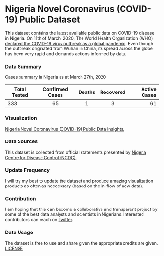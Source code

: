 # Nigeria Novel Coronavirus (COVID-19) Public Dataset
This dataset contains the latest available public data on COVID-19 disease in Nigeria. On 11th of March, 2020, The World Health Organization (WHO) [declared the COVID-19 virus outbreak as a global pandemic](https://www.who.int/dg/speeches/detail/who-director-general-s-opening-remarks-at-the-media-briefing-on-covid-19---11-march-2020). Even though the outbreak originated from Wuhan in China, its spread across the globe has been very rapid and demands actions informed by data. 

### Data Summary
Cases summary in Nigeria as at March 27th, 2020

| Total Tested    | Confirmed Cases  | Deaths  | Recovered  | Active Cases  |
| --------------- |:----------------:|:-------:|:----------:| -------------:|
| 333             | 65               | 1       | 3          | 61            |

### Visualization
[Nigeria Novel Coronavirus (COVID-19) Public Data Insights.](http://arcg.is/CSP1X)

### Data Sources
This dataset is collected from official statements presented by [Nigeria Centre for Disease Control (NCDC)](http:covid19.ncdc.gov.ng).

### Update Frequency
I will try my best to update the dataset and produce amazing visualization products as often as neccessary (based on the in-flow of new data).

### Contribution
I am hoping that this can become a collaborative and transparent project by some of the best data analysts and scientists in Nigerians. Interested contributors can reach on [Twitter](https://twitter.com/kamparia).

### Data Usage
The dataset is free to use and share given the appropriate credits are given. [LICENSE](https://github.com/Kamparia/nigeria-covid19-data/blob/master/LICENSE)